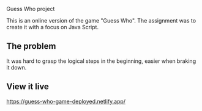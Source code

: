 Guess Who project

This is an online version of the game "Guess Who". The assignment was to create it with a focus on Java Script. 



## The problem

It was hard to grasp the logical steps in the beginning, easier when braking it down. 

## View it live
https://guess-who-game-deployed.netlify.app/ 
